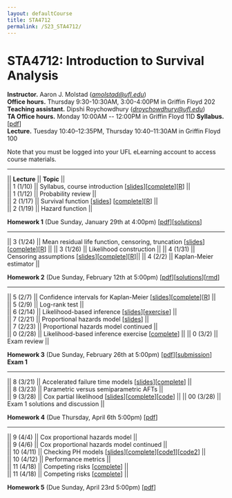 ```yaml
---
layout: defaultCourse
title: STA4712
permalink: /S23_STA4712/
---
```

# STA4712: Introduction to Survival Analysis
**Instructor.** Aaron J. Molstad (*amolstad@ufl.edu*)  
**Office hours.**  Thursday 9:30-10:30AM, 3:00-4:00PM in Griffin Floyd 202   
**Teaching assistant.** Dipshi Roychowdhury (*droychowdhury@ufl.edu*)   
**TA Office hours.**  Monday 10:00AM -- 12:00PM in Griffin Floyd 11D
**Syllabus.**  [[pdf](https://ufl.instructure.com/files/75276087/download?download_frd=1)]  
**Lecture.** Tuesday 10:40–12:35PM, Thursday 10:40–11:30AM in Griffin Floyd 100   

Note that you must be logged into your UFL eLearning account to access course materials. 

---------------  

||  **Lecture** ||  **Topic** ||  
|| 1 (1/10)  || Syllabus, course introduction [[slides](https://ufl.instructure.com/files/75228930/download?download_frd=1)][[complete](https://ufl.instructure.com/files/75640569/download?download_frd=1)][[R](https://ufl.instructure.com/files/75305571/download?download_frd=1)] ||   
|| 1 (1/12) || Probability review ||  
|| 2 (1/17) || Survival function [[slides](https://ufl.instructure.com/files/75358093/download?download_frd=1)] [[complete](https://ufl.instructure.com/files/75640585/download?download_frd=1)][[R](https://ufl.instructure.com/files/75476505/download?download_frd=1)] ||  
|| 2 (1/19) || Hazard function ||  

**Homework 1** (Due Sunday, January 29th at 4:00pm) [[pdf](https://ufl.instructure.com/files/75485488/download?download_frd=1)][[solutions](https://ufl.instructure.com/files/75746917/download?download_frd=1)]  

---------------  


|| 3 (1/24) || Mean residual life function, censoring, truncation [[slides](https://ufl.instructure.com/files/75476498/download?download_frd=1)][[complete](https://ufl.instructure.com/files/75641010/download?download_frd=1)][[R](https://ufl.instructure.com/files/75747221/download?download_frd=1)] ||
|| 3 (1/26) || Likelihood construction ||
|| 4 (1/31) || Censoring assumptions [[slides](https://ufl.instructure.com/files/75747554/download?download_frd=1)][[complete](https://ufl.instructure.com/files/75747541/download?download_frd=1)][[R](https://ufl.instructure.com/files/75747217/download?download_frd=1)]||
|| 4 (2/2) || Kaplan-Meier estimator ||

**Homework 2** (Due Sunday, February 12th at 5:00pm) [[pdf](https://ufl.instructure.com/files/75734345/download?download_frd=1)][[solutions](https://ufl.instructure.com/files/76310128/download?download_frd=1)][[rmd](https://ufl.instructure.com/files/76310131/download?download_frd=1)]  


--------------------


|| 5 (2/7) || Confidence intervals for Kaplan-Meier [[slides](https://ufl.instructure.com/files/75877320/download?download_frd=1)][[complete](https://ufl.instructure.com/files/75993869/download?download_frd=1)][[R](https://ufl.instructure.com/files/75993871/download?download_frd=1)] ||   
|| 5 (2/9) || Log-rank test  ||  
|| 6 (2/14) || Likelihood-based inference [[slides](https://ufl.instructure.com/files/76056186/download?download_frd=1)][[exercise](https://ufl.instructure.com/files/76245329/download?download_frd=1)] ||  
|| 7 (2/21) || Proportional hazards model [[slides](https://ufl.instructure.com/files/76245281/download?download_frd=1)] ||  
|| 7 (2/23) || Proportional hazards model continued ||   
|| 0 (2/28) || Likelihood-based inference exercise  [[complete](https://ufl.instructure.com/courses/473413/files?preview=76443538)] || 
|| 0 (3/2) || Exam review ||  


**Homework 3** (Due Sunday, February 26th at 5:00pm) [[pdf](https://ufl.instructure.com/files/76064586/download?download_frd=1)][[submission](https://ufl.instructure.com/courses/473413/assignments/5586344)]  
**Exam 1**

--------------------


|| 8 (3/21) || Accelerated failure time models [[slides](https://ufl.instructure.com/files/76867051/download?download_frd=1)][[complete](https://ufl.instructure.com/files/77125035/download?download_frd=1)] ||  
|| 8 (3/23) || Parametric versus semiparametric AFTs ||  
|| 9 (3/28) || Cox partial likelihood [[slides](https://ufl.instructure.com/files/77450067/download?download_frd=1)][[complete](https://ufl.instructure.com/files/77578159/download?download_frd=1)][[code](https://ufl.instructure.com/files/77578133/download?download_frd=1)] || 
|| 00 (3/28) || Exam 1 solutions and discussion ||  


**Homework 4** (Due Thursday, April 6th 5:00pm) [[pdf](https://ufl.instructure.com/files/77464153/download?download_frd=1)]  


--------------------------


|| 9 (4/4) || Cox proportional hazards model ||  
|| 9 (4/6) || Cox proportional hazards model continued ||  
|| 10 (4/11) || Checking PH models [[slides](https://ufl.instructure.com/files/77644016/download?download_frd=1)][[complete](https://ufl.instructure.com/files/77908791/download?download_frd=1)][[code1](https://ufl.instructure.com/files/77688155/download?download_frd=1)][[code2](https://ufl.instructure.com/files/77688156/download?download_frd=1)] ||  
|| 10 (4/12) || Performance metrics ||  
|| 11 (4/18) || Competing risks [[complete](https://ufl.instructure.com/files/77917776/download?download_frd=1)] ||  
|| 11 (4/18) || Competing risks [[complete](https://ufl.instructure.com/files/77917776/download?download_frd=1)] ||  


**Homework 5** (Due Sunday, April 23rd 5:00pm) [[pdf](https://ufl.instructure.com/files/77688150/download?download_frd=1)]  

